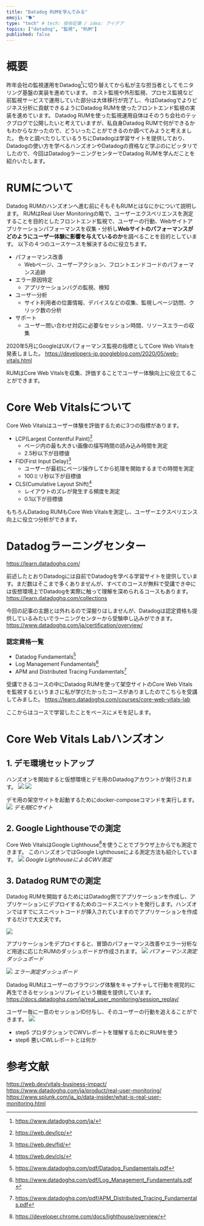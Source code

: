 ```yaml
---
title: "Datadog RUMを学んでみる"
emoji: "🐕"
type: "tech" # tech: 技術記事 / idea: アイデア
topics: ["datadog", "監視", "RUM"]
published: false
---
```


# 概要
昨年会社の監視運用をDatadog[^1]に切り替えてから私が主な担当者としてモニタリング基盤の実装を進めています。
ホスト監視や外形監視、プロセス監視など前監視サービスで運用していた部分は大体移行が完了し、今はDatadogでよりビジネス分析に貢献できるようにDatadog RUMを使ったフロントエンド監視の実装を進めています。
Datadog RUMを使った監視運用自体はそのうち会社のテックブログで公開したいと考えていますが、私自身Datadog RUMで何ができるかもわからなかったので、どういったことができるのか調べてみようと考えました。
色々と調べたりしているうちにDatadogは学習サイトを提供しており、Datadogの使い方を学べるハンズオンやDatadogの資格など学ぶのにピッタリでしたので、今回はDatadogラーニングセンターでDatadog RUMを学んだことを紹介いたします。

[^1]: https://www.datadoghq.com/ja/

# RUMについて
Datadog RUMのハンズオンへ進む前にそもそもRUMとはなにかについて説明します。
RUMはReal User Monitoringの略で、ユーザーエクスペリエンスを測定することを目的としたフロントエンド監視で、ユーザーの行動、Webサイトアプリケーションパフォーマンスを収集・分析し**Webサイトのパフォーマンスがどのようにユーザー体験に影響を与えているのか**を調べることを目的としています。
以下の４つのユースケースを解決するのに役立ちます。
- パフォーマンス改善
    - Webページ、ユーザーアクション、フロントエンドコードのパフォーマンス追跡
- エラー原因特定
    - アプリケーションバグの監視、検知
- ユーザー分析
    - サイト利用者の位置情報、デバイスなどの収集、監視しページ訪問、クリック数の分析
- サポート
    - ユーザー問い合わせ対応に必要なセッション時間、リソースエラーの収集

2020年5月にGoogleはUXパフォーマンス監視の指標としてCore Web Vitalsを発表しました。
https://developers-jp.googleblog.com/2020/05/web-vitals.html

RUMはCore Web Vitalsを収集、評価することでユーザー体験向上に役立てることができます。

# Core Web Vitalsについて
Core Web Vitalsはユーザー体験を評価するために3つの指標があります。
- LCP(Largest Contentful Paint)[^2]
    - ページ内の最も大きい画像の描写時間の読み込み時間を測定
    - 2.5秒以下が目標値
- FID(First Input Delay)[^3]
    - ユーザーが最初にページ操作してから処理を開始するまでの時間を測定
    - 100ミリ秒以下が目標値
- CLS(Cumulative Layout Shift)[^4]
    - レイアウトのズレが発生する頻度を測定
    - 0.1以下が目標値

[^2]: https://web.dev/lcp/
[^3]: https://web.dev/fid/
[^4]: https://web.dev/cls/

もちろんDatadog RUMもCore Web Vitalsを測定し、ユーザーエクスペリエンス向上に役立つ分析ができます。

# Datadogラーニングセンター
https://learn.datadoghq.com/

前述したとおりDatadogには自前でDatadogを学べる学習サイトを提供しています。まだ数はそこまで多くありませんが、すべてのコースが無料で受講でき中には仮想環境上でDatadogを実際に触って理解を深められるコースもあります。
https://learn.datadoghq.com/collections

今回の記事の主題とは外れるので深掘りはしませんが、Datadogは認定資格も提供しているみたいでラーニングセンターから受験申し込みができます。
https://www.datadoghq.com/ja/certification/overview/
### 認定資格一覧
- Datadog Fundamentals[^5]
- Log Management Fundamentals[^6]
- APM and Distributed Tracing Fundamentals[^7]

受講できるコースの中にDatadog RUMを使って架空サイトのCore Web Vitalsを監視するというまさに私が学びたかったコースがありましたのでこちらを受講してみました。
https://learn.datadoghq.com/courses/core-web-vitals-lab



[^5]: https://www.datadoghq.com/pdf/Datadog_Fundamentals.pdf
[^6]: https://www.datadoghq.com/pdf/Log_Management_Fundamentals.pdf
[^7]: https://www.datadoghq.com/pdf/APM_Distributed_Tracing_Fundamentals.pdf

ここからはコースで学習したことをベースにメモを記します。

# Core Web Vitals Labハンズオン
## 1. デモ環境セットアップ
ハンズオンを開始すると仮想環境とデモ用のDatadogアカウントが発行されます。
![](/images/datadog-rum-handson/image1.png)
![](/images/datadog-rum-handson/image2.png)

デモ用の架空サイトを起動するためにdocker-composeコマンドを実行します。
![](/images/datadog-rum-handson/image3.png)
*デモ用ECサイト*


## 2. Google Lighthouseでの測定
Core Web VitalsはGoogle Lighthouse[^8]を使うことでブラウザ上からでも測定できます。
このハンズオンではGoogle Lighthouseによる測定方法も紹介しています。
![](/images/datadog-rum-handson/image4.png)
*Google LighthouseによるCWV測定*

[^8]: https://developer.chrome.com/docs/lighthouse/overview/


## 3. Datadog RUMでの測定
Datadog RUMを開始するためにはDatadog側でアプリケーションを作成し、アプリケーションにデプロイするためのコードスニペットを発行します。ハンズオンではすでにスニペットコードが挿入されていますのでアプリケーションを作成するだけで大丈夫です。

![](/images/datadog-rum-handson/image5.png)

アプリケーションをデプロイすると、冒頭のパフォーマンス改善やエラー分析など用途に応じたRUMのダッシュボードが作成されます。
![](/images/datadog-rum-handson/image6.png)
*パフォーマンス測定ダッシュボード*

![](/images/datadog-rum-handson/image7.png)
*エラー測定ダッシュボード*

Datadog RUMはユーザーのブラウジング体験をキャプチャして行動を視覚的に再生できるセッションリプレイという機能を提供しています。
https://docs.datadoghq.com/ja/real_user_monitoring/session_replay/

ユーザー毎に一意のセッションID付与し、そのユーザーの行動を追えることができます。
![](/images/datadog-rum-handson/image8.png)


- step5 プロダクションでCWVレポートを理解するためにRUMを使う
- step6 悪いCWLレポートとは何か





# 参考文献
https://web.dev/vitals-business-impact/
https://www.datadoghq.com/ja/product/real-user-monitoring/
https://www.splunk.com/ja_jp/data-insider/what-is-real-user-monitoring.html
